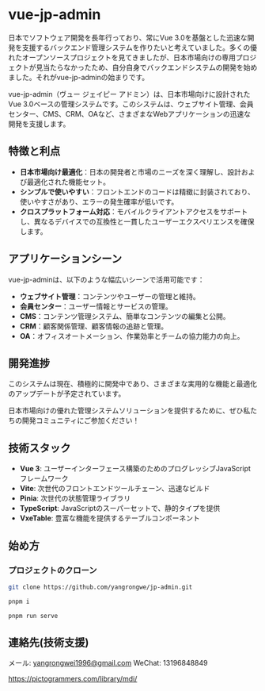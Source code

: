 # vue-jp-admin

日本でソフトウェア開発を長年行っており、常にVue 3.0を基盤とした迅速な開発を支援するバックエンド管理システムを作りたいと考えていました。多くの優れたオープンソースプロジェクトを見てきましたが、日本市場向けの専用プロジェクトが見当たらなかったため、自分自身でバックエンドシステムの開発を始めました。それがvue-jp-adminの始まりです。

vue-jp-admin（ヴュー ジェイピー アドミン）は、日本市場向けに設計されたVue 3.0ベースの管理システムです。このシステムは、ウェブサイト管理、会員センター、CMS、CRM、OAなど、さまざまなWebアプリケーションの迅速な開発を支援します。

## 特徴と利点

- **日本市場向け最適化**：日本の開発者と市場のニーズを深く理解し、設計および最適化された機能セット。
- **シンプルで使いやすい**：フロントエンドのコードは精緻に封装されており、使いやすさがあり、エラーの発生確率が低いです。
- **クロスプラットフォーム対応**：モバイルクライアントアクセスをサポートし、異なるデバイスでの互換性と一貫したユーザーエクスペリエンスを確保します。

## アプリケーションシーン

vue-jp-adminは、以下のような幅広いシーンで活用可能です：

- **ウェブサイト管理**：コンテンツやユーザーの管理と維持。
- **会員センター**：ユーザー情報とサービスの管理。
- **CMS**：コンテンツ管理システム、簡単なコンテンツの編集と公開。
- **CRM**：顧客関係管理、顧客情報の追跡と管理。
- **OA**：オフィスオートメーション、作業効率とチームの協力能力の向上。

## 開発進捗

このシステムは現在、積極的に開発中であり、さまざまな実用的な機能と最適化のアップデートが予定されています。

日本市場向けの優れた管理システムソリューションを提供するために、ぜひ私たちの開発コミュニティにご参加ください！

## 技術スタック

- **Vue 3**: ユーザーインターフェース構築のためのプログレッシブJavaScriptフレームワーク
- **Vite**: 次世代のフロントエンドツールチェーン、迅速なビルド
- **Pinia**: 次世代の状態管理ライブラリ
- **TypeScript**: JavaScriptのスーパーセットで、静的タイプを提供
- **VxeTable**: 豊富な機能を提供するテーブルコンポーネント

## 始め方

### プロジェクトのクローン

```bash
git clone https://github.com/yangrongwe/jp-admin.git

pnpm i

pnpm run serve
```

## 連絡先(技術支援)

メール: yangrongwei1996@gmail.com
WeChat: 13196848849

https://pictogrammers.com/library/mdi/
